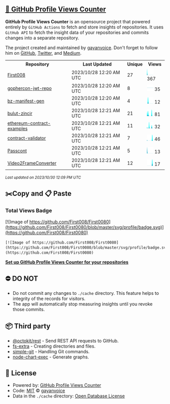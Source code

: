 ## [🚀 GitHub Profile Views Counter](https://github.com/gayanvoice/github-profile-views-counter)
**GitHub Profile Views Counter** is an opensource project that powered entirely by  `GitHub Actions` to fetch and store insights of repositories.
It uses `GitHub API` to fetch the insight data of your repositories and commits changes into a separate repository.

The project created and maintained by [gayanvoice](https://github.com/gayanvoice). Don't forget to follow him on [GitHub](https://github.com/gayanvoice), [Twitter](https://twitter.com/gayanvoice), and [Medium](https://gayanvoice.medium.com/).

<table>
	<tr>
		<th>
			Repository
		</th>
		<th>
			Last Updated
		</th>
		<th>
			Unique
		</th>
		<th>
			Views
		</th>
	</tr>
	<tr>
		<td>
			<a href="https://github.com/First008/First0080/tree/master/readme/348337317/year.md">
				First008
			</a>
		</td>
		<td>
			2023/10/28 12:20 AM UTC
		</td>
		<td>
			27
		</td>
		<td>
			<img alt="Response time graph" src="https://github.com/First008/First0080/raw/master/graph/348337317/small/year.png" height="20"> 367
		</td>
	</tr>
	<tr>
		<td>
			<a href="https://github.com/First008/First0080/tree/master/readme/422092179/year.md">
				gophercon-jwt-repo
			</a>
		</td>
		<td>
			2023/10/28 12:20 AM UTC
		</td>
		<td>
			8
		</td>
		<td>
			<img alt="Response time graph" src="https://github.com/First008/First0080/raw/master/graph/422092179/small/year.png" height="20"> 35
		</td>
	</tr>
	<tr>
		<td>
			<a href="https://github.com/First008/First0080/tree/master/readme/421164512/year.md">
				bz-manifest-gen
			</a>
		</td>
		<td>
			2023/10/28 12:20 AM UTC
		</td>
		<td>
			4
		</td>
		<td>
			<img alt="Response time graph" src="https://github.com/First008/First0080/raw/master/graph/421164512/small/year.png" height="20"> 12
		</td>
	</tr>
	<tr>
		<td>
			<a href="https://github.com/First008/First0080/tree/master/readme/421063547/year.md">
				bulut-zincir
			</a>
		</td>
		<td>
			2023/10/28 12:21 AM UTC
		</td>
		<td>
			21
		</td>
		<td>
			<img alt="Response time graph" src="https://github.com/First008/First0080/raw/master/graph/421063547/small/year.png" height="20"> 81
		</td>
	</tr>
	<tr>
		<td>
			<a href="https://github.com/First008/First0080/tree/master/readme/385502222/year.md">
				ethereum-contract-examples
			</a>
		</td>
		<td>
			2023/10/28 12:21 AM UTC
		</td>
		<td>
			11
		</td>
		<td>
			<img alt="Response time graph" src="https://github.com/First008/First0080/raw/master/graph/385502222/small/year.png" height="20"> 32
		</td>
	</tr>
	<tr>
		<td>
			<a href="https://github.com/First008/First0080/tree/master/readme/385501407/year.md">
				contract-validator
			</a>
		</td>
		<td>
			2023/10/28 12:21 AM UTC
		</td>
		<td>
			7
		</td>
		<td>
			<img alt="Response time graph" src="https://github.com/First008/First0080/raw/master/graph/385501407/small/year.png" height="20"> 46
		</td>
	</tr>
	<tr>
		<td>
			<a href="https://github.com/First008/First0080/tree/master/readme/381924543/year.md">
				Passcont
			</a>
		</td>
		<td>
			2023/10/28 12:21 AM UTC
		</td>
		<td>
			5
		</td>
		<td>
			<img alt="Response time graph" src="https://github.com/First008/First0080/raw/master/graph/381924543/small/year.png" height="20"> 13
		</td>
	</tr>
	<tr>
		<td>
			<a href="https://github.com/First008/First0080/tree/master/readme/350683139/year.md">
				Video2FrameConverter
			</a>
		</td>
		<td>
			2023/10/28 12:21 AM UTC
		</td>
		<td>
			12
		</td>
		<td>
			<img alt="Response time graph" src="https://github.com/First008/First0080/raw/master/graph/350683139/small/year.png" height="20"> 17
		</td>
	</tr>
</table>

<small><i>Last updated on 2023/10/30 12:09 PM UTC</i></small>

## ✂️Copy and 📋 Paste
### Total Views Badge
[![Image of https://github.com/First008/First0080](https://github.com/First008/First0080/blob/master/svg/profile/badge.svg)](https://github.com/First008/First0080)

```readme
[![Image of https://github.com/First008/First0080](https://github.com/First008/First0080/blob/master/svg/profile/badge.svg)](https://github.com/First008/First0080)
```
[**Set up GitHub Profile Views Counter for your repositories**](https://github.com/gayanvoice/github-profile-views-counter)
## ⛔ DO NOT
- Do not commit any changes to `./cache` directory. This feature helps to integrity of the records for visitors.
- The app will automatically stop measuring insights until you revoke those commits.
## 📦 Third party

- [@octokit/rest](https://www.npmjs.com/package/@octokit/rest) - Send REST API requests to GitHub.
- [fs-extra](https://www.npmjs.com/package/fs-extra) - Creating directories and files.
- [simple-git](https://www.npmjs.com/package/simple-git) - Handling Git commands.
- [node-chart-exec](https://www.npmjs.com/package/node-chart-exec) - Generate graphs.
## 📄 License
- Powered by: [GitHub Profile Views Counter](https://github.com/gayanvoice/github-profile-views-counter)
- Code: [MIT](./LICENSE) © [gayanvoice](https://github.com/gayanvoice)
- Data in the `./cache` directory: [Open Database License](https://opendatacommons.org/licenses/odbl/1-0/)